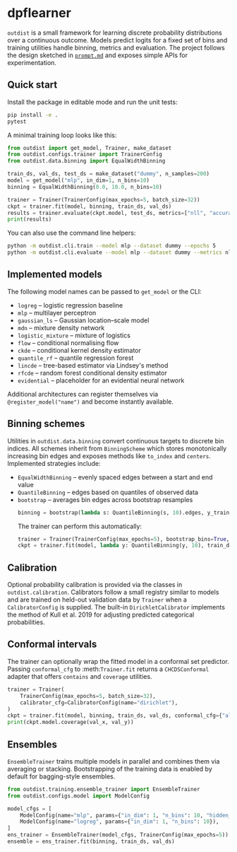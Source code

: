 # dpflearner

`outdist` is a small framework for learning discrete probability
 distributions over a continuous outcome. Models predict logits for a
 fixed set of bins and training utilities handle binning, metrics and
 evaluation. The project follows the design sketched in
 [`prompt.md`](prompt.md) and exposes simple APIs for experimentation.

## Quick start

Install the package in editable mode and run the unit tests:

```bash
pip install -e .
pytest
```

A minimal training loop looks like this:

```python
from outdist import get_model, Trainer, make_dataset
from outdist.configs.trainer import TrainerConfig
from outdist.data.binning import EqualWidthBinning

train_ds, val_ds, test_ds = make_dataset("dummy", n_samples=200)
model = get_model("mlp", in_dim=1, n_bins=10)
binning = EqualWidthBinning(0.0, 10.0, n_bins=10)

trainer = Trainer(TrainerConfig(max_epochs=5, batch_size=32))
ckpt = trainer.fit(model, binning, train_ds, val_ds)
results = trainer.evaluate(ckpt.model, test_ds, metrics=["nll", "accuracy"])
print(results)
```

You can also use the command line helpers:

```bash
python -m outdist.cli.train --model mlp --dataset dummy --epochs 5
python -m outdist.cli.evaluate --model mlp --dataset dummy --metrics nll accuracy
```

## Implemented models

The following model names can be passed to `get_model` or the CLI:

- `logreg` – logistic regression baseline
- `mlp` – multilayer perceptron
- `gaussian_ls` – Gaussian location–scale model
- `mdn` – mixture density network
- `logistic_mixture` – mixture of logistics
- `flow` – conditional normalising flow
- `ckde` – conditional kernel density estimator
- `quantile_rf` – quantile regression forest
- `lincde` – tree-based estimator via Lindsey's method
- `rfcde` – random forest conditional density estimator
- `evidential` – placeholder for an evidential neural network

Additional architectures can register themselves via
`@register_model("name")` and become instantly available.

## Binning schemes

Utilities in `outdist.data.binning` convert continuous targets to discrete bin
indices. All schemes inherit from `BinningScheme` which stores monotonically
increasing bin edges and exposes methods like `to_index` and `centers`.
Implemented strategies include:

- `EqualWidthBinning` – evenly spaced edges between a start and end value
- `QuantileBinning` – edges based on quantiles of observed data
- `bootstrap` – averages bin edges across bootstrap resamples
  ```python
  binning = bootstrap(lambda s: QuantileBinning(s, 10).edges, y_train, n_bootstrap=20)
  ```
  The trainer can perform this automatically:
  ```python
  trainer = Trainer(TrainerConfig(max_epochs=5), bootstrap_bins=True, n_bin_bootstraps=20)
  ckpt = trainer.fit(model, lambda y: QuantileBinning(y, 10), train_ds, val_ds)
  ```

## Calibration

Optional probability calibration is provided via the classes in
`outdist.calibration`. Calibrators follow a small registry similar to models and
are trained on held-out validation data by `Trainer` when a
`CalibratorConfig` is supplied. The built-in
`DirichletCalibrator` implements the method of Kull et&nbsp;al.&nbsp;2019 for
adjusting predicted categorical probabilities.

## Conformal intervals

The trainer can optionally wrap the fitted model in a conformal set predictor.
Passing ``conformal_cfg`` to :meth:`Trainer.fit` returns a ``CHCDSConformal``
adapter that offers ``contains`` and ``coverage`` utilities.

```python
trainer = Trainer(
    TrainerConfig(max_epochs=5, batch_size=32),
    calibrator_cfg=CalibratorConfig(name="dirichlet"),
)
ckpt = trainer.fit(model, binning, train_ds, val_ds, conformal_cfg={"alpha": 0.1})
print(ckpt.model.coverage(val_x, val_y))
```

## Ensembles

`EnsembleTrainer` trains multiple models in parallel and combines them via
averaging or stacking. Bootstrapping of the training data is enabled by default
for bagging-style ensembles.

```python
from outdist.training.ensemble_trainer import EnsembleTrainer
from outdist.configs.model import ModelConfig

model_cfgs = [
    ModelConfig(name="mlp", params={"in_dim": 1, "n_bins": 10, "hidden_dims": [4]}),
    ModelConfig(name="logreg", params={"in_dim": 1, "n_bins": 10}),
]
ens_trainer = EnsembleTrainer(model_cfgs, TrainerConfig(max_epochs=5))
ensemble = ens_trainer.fit(binning, train_ds, val_ds)
```
